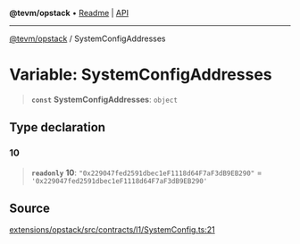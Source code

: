**@tevm/opstack** • [Readme](../README.md) \| [API](../globals.md)

***

[@tevm/opstack](../README.md) / SystemConfigAddresses

# Variable: SystemConfigAddresses

> **`const`** **SystemConfigAddresses**: `object`

## Type declaration

### 10

> **`readonly`** **10**: `"0x229047fed2591dbec1eF1118d64F7aF3dB9EB290"` = `'0x229047fed2591dbec1eF1118d64F7aF3dB9EB290'`

## Source

[extensions/opstack/src/contracts/l1/SystemConfig.ts:21](https://github.com/evmts/tevm-monorepo/blob/main/extensions/opstack/src/contracts/l1/SystemConfig.ts#L21)
